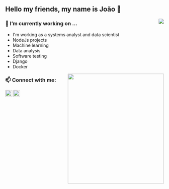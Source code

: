 ## Hello my friends, my name is João 👋

<p align="center"> 
 <a><img align="right" src="https://github-readme-stats.vercel.app/api?username=joaohenriquedss&show_icons=true&" /></a>
</p> 


### 🔭 I’m currently working on ...
- I'm working as a systems analyst and data scientist
- NodeJs projects
- Machine learning
- Data analysis
- Software testing
- Django
- Docker

<a href="https://www.linkedin.com/in/jo%C3%A3o-henrique-4557211a6/" align="right">
  <img src="https://ci3.googleusercontent.com/proxy/ENFOUZMmC_vSb3ZzfO7fuSlgT7atrTn4M9igY8lF_tMC3gfXl6Do59TMLaE181xEDAom07tzTL1LYi1AgU9C9K9LfIfEwtSUqzK4fDE10_-gAvAZ8uD5t_BhRwcOGvQIUMDIUJfg=s0-d-e1-ft#https://octocat-generator-assets.githubusercontent.com/my-octocat-1599140976032.png" width="305" height="350" align="right">
</a>

### 📫 Connect with me:

[<img align="left" alt="codeSTACKr | LinkedIn" width="22px" src="https://cdn.jsdelivr.net/npm/simple-icons@v3/icons/linkedin.svg" />][linkedin]
[<img align="left" alt="codeSTACKr | Instagram" width="22px" src="https://cdn.jsdelivr.net/npm/simple-icons@v3/icons/instagram.svg" />][instagram]


[linkedin]: https://www.linkedin.com/in/jo%C3%A3o-henrique-4557211a6/
[instagram]: https://www.instagram.com/joaoh.png/



   
